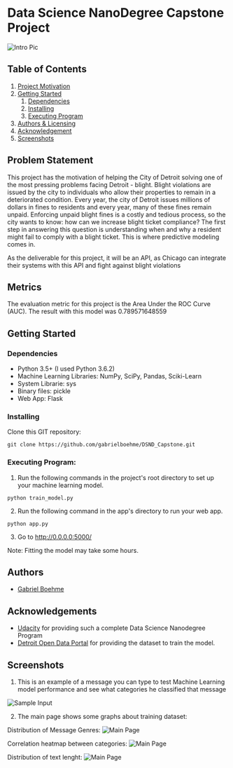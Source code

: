 # Data Science NanoDegree Capstone Project

![Intro Pic](images/main_page.png)

## Table of Contents
1. [Project Motivation](#Motivation)
2. [Getting Started](#getting_started)
	1. [Dependencies](#dependencies)
	2. [Installing](#installing)
	3. [Executing Program](#executing)
3. [Authors & Licensing](#authors)
4. [Acknowledgement](#acknowledgement)
5. [Screenshots](#screenshots)

<a name="Motivation"></a>
## Problem Statement

This project has the motivation of helping the City of Detroit solving one of the most pressing problems facing Detroit - blight.
Blight violations are issued by the city to individuals who allow their properties to remain in a deteriorated condition. 
Every year, the city of Detroit issues millions of dollars in fines to residents and every year, many of these fines remain unpaid. 
Enforcing unpaid blight fines is a costly and tedious process, so the city wants to know: how can we increase blight ticket compliance?
The first step in answering this question is understanding when and why a resident might fail to comply with a blight ticket. 
This is where predictive modeling comes in.

As the deliverable for this project, it will be an API, as Chicago can integrate their systems with this API and fight against
blight violations

## Metrics
The evaluation metric for this project is the Area Under the ROC Curve (AUC).
The result with this model was 0.789571648559 

<a name="getting_started"></a>
## Getting Started

<a name="dependencies"></a>
### Dependencies
* Python 3.5+ (I used Python 3.6.2)
* Machine Learning Libraries: NumPy, SciPy, Pandas, Sciki-Learn
* System Librarie: sys
* Binary files: pickle
* Web App: Flask

<a name="installing"></a>
### Installing
Clone this GIT repository:
```
git clone https://github.com/gabrielboehme/DSND_Capstone.git
```
<a name="executing"></a>
### Executing Program:
1. Run the following commands in the project's root directory to set up your machine learning model.
  
  `python train_model.py`

2. Run the following command in the app's directory to run your web app.

  `python app.py`

3. Go to http://0.0.0.0:5000/

Note: Fitting the model may take some hours.

<a name="Author"></a>
## Authors

* [Gabriel Boehme](https://github.com/gabrielboehme/)

<a name="acknowledgement "></a>
## Acknowledgements

* [Udacity](https://www.udacity.com/) for providing such a complete Data Science Nanodegree Program
* [Detroit Open Data Portal](https://data.detroitmi.gov/) for providing the dataset to train the model.

<a name="screenshots"></a>
## Screenshots

1. This is an example of a message you can type to test Machine Learning model performance and see
what categories he classified that message

![Sample Input](images/sample_output.png)



2. The main page shows some graphs about training dataset:

Distribution of Message Genres:
![Main Page](images/genres.png)


Correlation heatmap between categories:
![Main Page](images/corr.png)


Distribution of text lenght:
![Main Page](images/txt_lenght.png)
